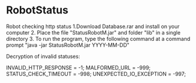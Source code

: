 # RobotStatus
Robot checking http status
1.Download Database.rar and install on your computer
2. Place the file "StatusRobotM.jar" and folder "lib" in a single directory
3. To run the program, type the following command at a command prompt "java -jar StatusRobotM.jar YYYY-MM-DD"

Decryption of invalid statuses:

 INVALID_HTTP_RESPONSE = -1;
 MALFORMED_URL = -999;
 STATUS_CHECK_TIMEOUT = -998;
 UNEXPECTED_IO_EXCEPTION = -997;